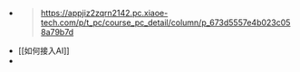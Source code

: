 - > https://appjiz2zqrn2142.pc.xiaoe-tech.com/p/t_pc/course_pc_detail/column/p_673d5557e4b023c058a79b7d
- [[如何接入AI]]
-